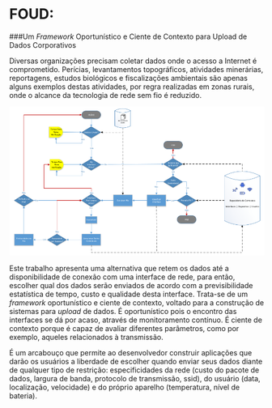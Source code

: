 ﻿# FOUD: 
###Um *Framework* Oportunístico e Ciente de Contexto para Upload de Dados Corporativos


Diversas organizações precisam coletar dados onde o acesso a Internet é comprometido. Perícias, levantamentos topográficos, atividades minerárias, reportagens, estudos biológicos e fiscalizações ambientais são apenas alguns exemplos destas atividades, por regra realizadas em zonas rurais, onde o alcance da tecnologia de rede sem fio é reduzido.

![Roteiro](./roteiro.png)

Este trabalho apresenta uma alternativa que retem os dados até a disponibilidade de conexão com uma interface de rede, para então, escolher qual dos dados serão enviados de acordo com a previsibilidade estatística de tempo, custo e qualidade desta interface.  Trata-se de um *framework* oportunístico e ciente de contexto, voltado para a construção de sistemas para *upload* de dados. É oportunístico pois o encontro das interfaces se dá por acaso, através de monitoramento contínuo. É ciente de contexto porque é capaz de avaliar diferentes parâmetros, como por exemplo, aqueles relacionados à transmissão. 

É um arcabouço que permite ao desenvolvedor construir aplicações que darão os usuários a liberdade de escolher quando enviar seus dados diante de qualquer tipo de restrição: especificidades da rede (custo do pacote de dados, largura de banda, protocolo de transmissão, ssid), do usuário (data, localização, velocidade) e do próprio aparelho (temperatura, nível de bateria).




